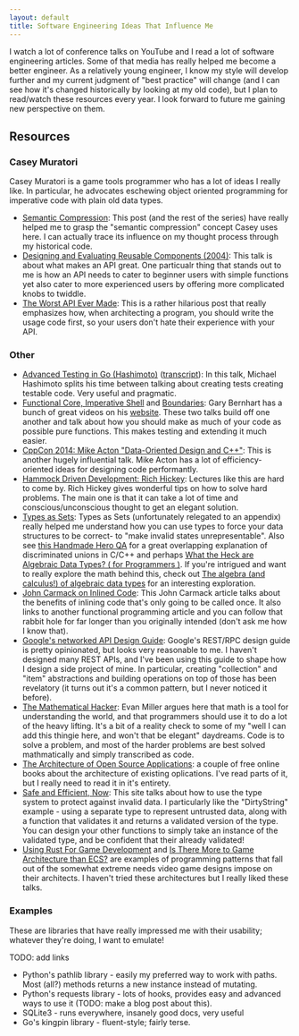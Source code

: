 ```yaml
---
layout: default
title: Software Engineering Ideas That Influence Me
---
```


I watch a lot of conference talks on YouTube and I read a lot of software
engineering articles. Some of that media has really helped me become a better
engineer. As a relatively young engineer, I know my style will develop further and
my current judgment of "best practice" will change (and I can see how it's
changed historically by looking at my old code), but I plan to read/watch these
resources every year. I look forward to future me gaining new perspective on
them.

## Resources

### Casey Muratori

Casey Muratori is a game tools programmer who has a lot of ideas I really like.
In particular, he advocates eschewing object oriented programming for
imperative code with plain old data types.

- [Semantic Compression](https://caseymuratori.com/blog_0015): This post (and
  the rest of the series) have really helped me to grasp the "semantic
  compression" concept Casey uses here. I can actually trace its influence on
  my thought process through my historical code.
- [Designing and Evaluating Reusable Components (2004)](https://caseymuratori.com/blog_0024): This talk is about what makes
  an API great. One particualr thing that stands out to me is how an API needs
  to cater to beginner users with simple functions yet also cater to more
  experienced users by offering more complicated knobs to twiddle.
- [The Worst API Ever Made](https://caseymuratori.com/blog_0025): This is a
  rather hilarious post that really emphasizes how, when architecting a
  program, you should write the usage code first, so your users don't hate their experience with your API.

### Other

- [Advanced Testing in Go (Hashimoto)](https://www.youtube.com/watch?v=8hQG7QlcLBk) ([transcript](https://about.sourcegraph.com/go/advanced-testing-in-go)):
  In this talk, Michael Hashimoto splits his time between talking about
  creating tests creating testable code. Very useful and pragmatic.
- [Functional Core, Imperative Shell](https://www.destroyallsoftware.com/screencasts/catalog/functional-core-imperative-shell) and [Boundaries](https://www.destroyallsoftware.com/talks/boundaries):
  Gary Bernhart has a bunch of great videos on his
  [website](https://www.destroyallsoftware.com/screencasts). These two talks
  build off one another and talk about how you should make as much of your code
  as possible pure functions. This makes testing and extending it much easier.
- [CppCon 2014: Mike Acton "Data-Oriented Design and C++"](https://www.youtube.com/watch?v=rX0ItVEVjHc):
  This is another hugely influential talk. Mike Acton has a lot of
  efficiency-oriented ideas for designing code performantly.
- [Hammock Driven Development: Rich Hickey](https://www.youtube.com/watch?v=f84n5oFoZBc):
  Lectures like this are hard to come by. Rich Hickey gives wonderful tips on
  how to solve hard problems. The main one is that it can take a lot of time
  and conscious/unconscious thought to get an elegant solution.
- [Types as Sets](https://guide.elm-lang.org/appendix/types_as_sets.html):
  Types as Sets (unfortunately relegated to an appendix) really helped me
  understand how you can use types to force your data structures to be correct-
  to "make invalid states unrepresentable". Also see
  [this Handmade Hero QA](https://guide.handmadehero.org/code/day376/#8204)
  for a great overlapping explanation of discriminated unions in C/C++ and perhaps
  [What the Heck are Algebraic Data Types? ( for Programmers )](http://merrigrove.blogspot.com/2011/12/another-introduction-to-algebraic-data.html).
  If you're intrigued and want to really explore the math behind this, check out
  [The algebra (and calculus!) of algebraic data types](https://codewords.recurse.com/issues/three/algebra-and-calculus-of-algebraic-data-types)
  for an interesting exploration.
- [John Carmack on Inlined Code](http://number-none.com/blow/john_carmack_on_inlined_code.html):
  This John Carmack article talks about the benefits of inlining code that's
  only going to be called once. It also links to another functional programming
  article and you can follow that rabbit hole for far longer than you originally
  intended (don't ask me how I know that).
- [Google's networked API Design Guide](https://cloud.google.com/apis/design/):
  Google's REST/RPC design guide is pretty opinionated, but looks very
  reasonable to me. I haven't designed many REST APIs, and I've been using this
  guide to shape how I design a side project of mine. In particular, creating
  "collection" and "item" abstractions and building operations on top of those
  has been revelatory (it turns out it's a common pattern, but I never noticed it
  before).
- [The Mathematical Hacker](https://www.evanmiller.org/mathematical-hacker.html):
  Evan Miller argues here that math is a tool for understanding the world, and
  that programmers should use it to do a lot of the heavy lifting. It's a bit of
  a reality check to some of my "well I can add this thingie here, and won't that
  be elegant" daydreams. Code is to solve a problem, and most of the harder
  problems are best solved mathmatically and simply transcribed as code.
- [The Architecture of Open Source Applications](http://www.aosabook.org/en/index.html):
	a couple of free online books about the architecture of existing oplications.
	I've read parts of it, but I really need to read it in it's entirety.
- [Safe and Efficient, Now](http://okmij.org/ftp/Computation/lightweight-static-guarantees.html):
	This site talks about how to use the type system to protect against invalid
	data. I particularly like the "DirtyString" example - using a separate type to
	represent untrusted data, along with a function that validates it and returns a
	validated version of the type. You can design your other functions to simply
	take an instance of the validated type, and be confident that their already
	validated!
- [Using Rust For Game Development](https://www.youtube.com/watch?v=aKLntZcp27M) and [Is There More to Game Architecture than ECS?](https://www.youtube.com/watch?v=aKLntZcp27M) are examples of programming patterns that fall out of the somewhat extreme needs video game designs impose on their architects. I haven't tried these architectures but I really liked these talks.

### Examples

These are libraries that have really impressed me with their usability;
whatever they're doing, I want to emulate!

TODO: add links

- Python's pathlib library - easily my preferred way to work with paths. Most
  (all?) methods returns a new instance instead of mutating.
- Python's requests library - lots of hooks, provides easy and advanced ways to
  use it (TODO: make a blog post about this).
- SQLite3 - runs everywhere, insanely good docs, very useful
- Go's kingpin library - fluent-style; fairly terse.

